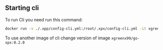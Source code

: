 ## Starting cli
To run Cli you need run this command:

```bash
docker run -v ./.xpp/config-cli.yml:/root/.xpx/config-cli.yml -it xgreenx99/go-xpx:0.2.0 sh -c "dfms-cli --help"
```

To use another image of cli change version of image `xgreenx99/go-xpx:0.2.0`
